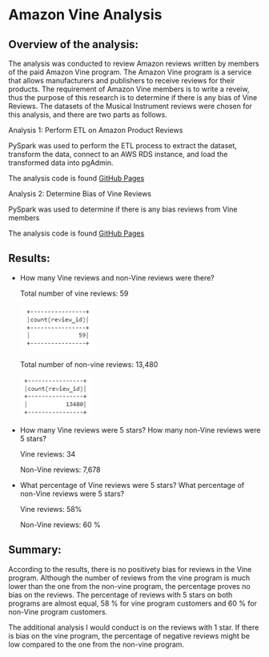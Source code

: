 # Amazon Vine Analysis

## Overview of the analysis: 

The analysis was conducted to review Amazon reviews written by members of the paid Amazon Vine program.  The Amazon Vine program is a service that allows manufacturers and publishers to receive reviews for their products.  The requirement of Amazon Vine members is to write a reveiw, thus the purpose of this research is to determine if there is any bias of Vine Reviews.  The datasets of the Musical Instrument reviews were chosen for this analysis, and there are two parts as follows.   

Analysis 1: Perform ETL on Amazon Product Reviews

PySpark was used to perform the ETL process to extract the dataset, transform the data, connect to an AWS RDS instance, and load the transformed data into pgAdmin.

The analysis code is found [GitHub Pages](https://github.com/tomoko1T/Amazon_Vine_Analysis/blob/main/Amazon_Reviews_ETL.ipynb)

Analysis 2: Determine Bias of Vine Reviews

PySpark was used to determine if there is any bias reviews from Vine members

The analysis code is found [GitHub Pages](https://github.com/tomoko1T/Amazon_Vine_Analysis/blob/main/Vine_Review_Analysis.ipynb )

## Results: 

- How many Vine reviews and non-Vine reviews were there?

   Total number of vine reviews: 59      

    ![This is an image](https://github.com/tomoko1T/Amazon_Vine_Analysis/blob/main/images/totalno_paid.png)

   Total number of non-vine reviews: 13,480

    ![This is an image](https://github.com/tomoko1T/Amazon_Vine_Analysis/blob/main/images/totalno_unpaid.png) 
    
- How many Vine reviews were 5 stars? How many non-Vine reviews were 5 stars?

    Vine reviews: 34      
    
    Non-Vine reviews: 7,678 
 
- What percentage of Vine reviews were 5 stars? What percentage of non-Vine reviews were 5 stars?

    Vine reviews: 58%     
    
    Non-Vine reviews: 60 %  

## Summary: 

According to the results, there is no positivety bias for reviews in the Vine program.  Although the number of reviews from the vine program is much lower than the one from the non-vine program, the percentage proves no bias on the reviews.  The percentage of reviews with 5 stars on both programs are almost equal, 58 % for vine program customers and 60 % for non-Vine program customers.   

The additional analysis I would conduct is on the reviews with 1 star.  If there is bias on the vine program, the percentage of negative reviews might be low compared to the one from the non-vine program. 
 
